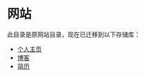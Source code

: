 # 网站

此目录是原网站目录，现在已迁移到以下存储库：

- [个人主页](https://github.com/misitebao/website)
- [博客](https://github.com/misitebao/blog)
- [简历](https://github.com/misitebao/resume-website)
